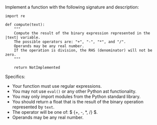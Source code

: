 Implement a function with the following signature and description:

```
import re

def compute(text):
    """
    Compute the result of the binary expression represented in the |text| variable.
    The possible operators are: "+", "-", "*", and "/".
    Operands may be any real number.
    If the operation is division, the RHS (denominator) will not be zero.
    """

    return NotImplemented
```

Specifics:
 - Your function must use regular expressions.
 - You may not use `eval()` or any other Python ast functionality.
 - You may only import modules from the Python standard library.
 - You should return a float that is the result of the binary operation represented by `text`.
 - The operator will be one of:  $ \{+, -, *, /\} $.
 - Operands may be any real number.
